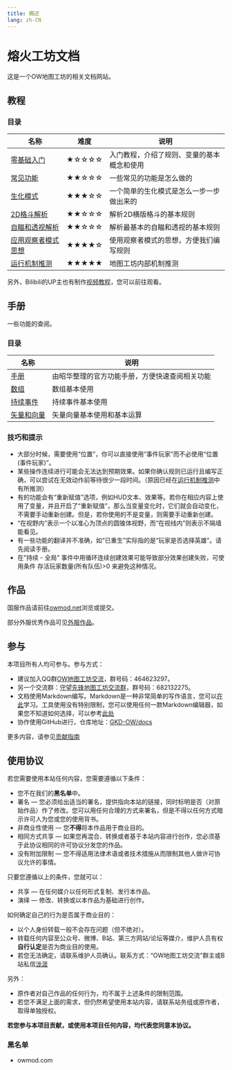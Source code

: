 ```yaml
---
title: 概述
lang: zh-CN
---
```


# 熔火工坊文档

这是一个OW地图工坊的相关文档网站。

## 教程

### 目录

| 名称 | 难度 | 说明 |
| --- | --- | --- |
| [零基础入门](tutorial/zero_based.md) | ★☆☆☆☆ | 入门教程，介绍了规则、变量的基本概念和使用 |
| [常见功能](tutorial/common.md) | ★★☆☆☆ | 一些常见的功能是怎么做的 |
| [生化模式](tutorial/mutation.md) | ★★★☆☆ | 一个简单的生化模式是怎么一步一步做出来的 |
| [2D格斗解析](tutorial/2d.md) | ★★☆☆☆ | 解析2D横版格斗的基本规则 |
| [自瞄和透视解析](tutorial/aiming_and_perspective.md) | ★★☆☆☆ | 解析最基本的自瞄和透视的基本规则 |
| [应用观察者模式思想](tutorial/observer.md) | ★★★★☆ | 使用观察者模式的思想，方便我们编写规则 |
| [运行机制推测](tutorial/core.md) | ★★★★★ | 地图工坊内部机制推测 |

另外，Bilibili的UP主也有制作[视频教程](https://www.bilibili.com/video/av53276348)，您可以前往观看。

## 手册

一些功能的查阅。

### 目录

| 名称 | 说明 |
| --- | --- |
| [手册](https://www.yuque.com/zhaohua-zgi3w/overwatch-document) | 由昭华整理的官方功能手册，方便快速查阅相关功能 |
| [数组](manual/array.md) | 数组基本使用 |
| [持续事件](manual/continued_event.md) | 持续事件基本使用 |
| [矢量和向量](manual/vector.md) | 矢量向量基本使用和基本运算 |

### 技巧和提示

* 大部分时候，需要使用“位置”，你可以直接使用“事件玩家”而不必使用“位置(事件玩家)”。
* 某些操作连续进行可能会无法达到预期效果。如果你确认规则已运行且编写正确，可以尝试在无效动作前等待很少一段时间。（原因已经在[运行机制推测](tutorial/core.md)中有所推测）
* 有的功能会有“重新赋值”选项，例如HUD文本、效果等。若你在相应内容上使用了变量，并且开启了“重新赋值”，那么当变量变化时，它们就会自动变化，不需要手动重新创建。但是，若你使用的不是变量，则需要手动重新创建。
* “在视野内”表示一个以准心为顶点的圆锥体视野，而“在视线内”则表示不隔墙能看见。
* 有一些功能的翻译并不准确，如“已重生”实际指的是“玩家是否选择英雄”。请先阅读手册。
* 在"持续 - 全局" 事件中用循环连续创建效果可能导致部分效果创建失败，可使用条件 存活玩家数量(所有队伍)>0 来避免这种情况。

## 作品

国服作品请前往[owmod.net](https://www.owmod.net)浏览或提交。

部分外服优秀作品可见[外服作品](foregin.md)。

## 参与

本项目所有人均可参与。参与方式：

* 建议加入QQ群[OW地图工坊交流](https://jq.qq.com/?_wv=1027&k=5J2QSeu)，群号码：464623297。
* 另一个交流群：[守望先锋地图工坊交流群](https://jq.qq.com/?_wv=1027&k=5uVyEyn)，群号码：682132275。
* 文档使用Markdown编写。Markdown是一种非常简单的写作语言，您可以[在此](https://www.jianshu.com/p/191d1e21f7ed)学习。工具使用没有特别限制，您可以使用任何一款Markdown编辑器，如果您不知道如何选择，可以参考[此处](https://www.zhihu.com/question/19637157)
* 协作使用GitHub进行，仓库地址：[GKD-OW/docs](https://github.com/GKD-OW/docs)

更多内容，请参见[贡献指南](contribution.md)

## 使用协议

若您需要使用本站任何内容，您需要遵循以下条件：

* 您不在我们的**黑名单**中。
* 署名 — 您必须给出适当的署名，提供指向本站的链接，同时标明是否（对原始作品）作了修改。您可以用任何合理的方式来署名，但是不得以任何方式暗示许可人为您或您的使用背书。
* 非商业性使用 — 您**不得**将本作品用于商业目的。
* 相同方式共享 — 如果您再混合、转换或者基于本站内容进行创作，您必须基于此协议相同的许可协议分发您的作品。
* 没有附加限制 — 您不得适用法律术语或者技术措施从而限制其他人做许可协议允许的事情。

只要您遵循以上的条件，您就可以：

* 共享 — 在任何媒介以任何形式复制、发行本作品。
* 演绎 — 修改、转换或以本作品为基础进行创作。

如何确定自己的行为是否属于商业目的：
* 以个人身份转载一般不会存在问题（但不绝对）。
* 转载任何内容至公众号、微博、B站、第三方网站/论坛等媒介，维护人员有权**自行认定**是否为商业目的使用。
* 若您无法确定，请联系维护人员确认。联系方式：“OW地图工坊交流”群主或B站私信[泷涯](https://space.bilibili.com/2002598)

另外：
* 原作者对自己作品的任何行为，均不属于上述条件的限制范围。
* 若您不满足上面的需求，但仍然希望使用本站内容，请联系站务组或原作者，取得单独授权。

**若您参与本项目贡献，或使用本项目任何内容，均代表您同意本协议。**

### 黑名单

* owmod.com